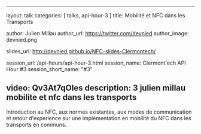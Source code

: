 ---
layout: talk
categories: [ talks, api-hour-3 ]
title: Mobilité et NFC dans les Transports

author: Julien Millau
author_url: https://twitter.com/devnied
author_image: devnied.png

slides_url: http://devnied.github.io/NFC-slides-Clermontech/

session_url: /api-hours/api-hour-3.html
session_name: Clermont'ech API Hour &#35;3
session_short_name: "&#35;3"

video: Qv3At7qOIes
description: 3 julien millau mobilite et nfc dans les transports
------

Introduction au NFC, aux normes existantes, aux modes de communication et retour
d'experience sur une implémentation en mobilité du NFC dans les transports en
communs.
